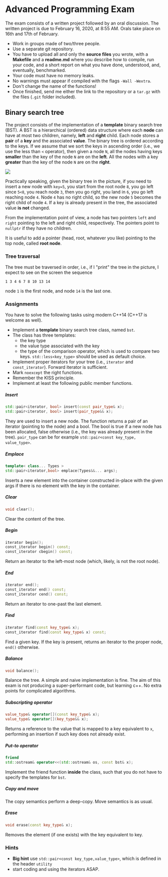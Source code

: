 # Advanced Programming Exam

The exam consists of a written project followed by an oral discussion. 
The written project is due to February 16, 2020, at 8:55 AM.
Orals take place on 16th and 17th of February.

- Work in groups made of two/three people.
- Use a separate git repository. 
- You have to upload all and only the **source files** you wrote, with a **Makefile** and a **readme.md** where you describe how to compile, run your code, and a short report on what you have done, understood, and, eventually, benchmarked.
- Your code must have no memory leaks.
- No warnings must appear if compiled with the flags `-Wall -Wextra`.
- Don't change the name of the functions!
- Once finished, send me either the link to the repository or a `tar.gz` with the files (`.git` folder included).

## Binary search tree

The project consists of the implementation of a **template** binary search tree (BST). A BST is a hierarchical (ordered) data structure where each **node** can have at most two children, namely, **left** and **right** child. Each node stores a **pair** of a **key** and the associated **value**. The binary tree is ordered according to the keys. 
If we assume that we sort the keys in ascending order (i.e., we use the less than `<` operator), then given a node `N`, all the nodes having keys **smaller** than the key of the node `N` are on the **left**. All the nodes with a key **greater** than the key of the node `N` are on the **right**.

![](./.aux/binary.png)


Practically speaking, given the binary tree in the picture, if you need to insert a new node with `key=5`, you start from the root node `8`, you go left since `5<8`, you reach node `3`, then you go right, you land in `6`, you go left reaching node `4`. Node `4` has no right child, so the new node `5` becomes the right child of node `4`. If a key is already present in the tree, the associated value **is not** changed.

From the implementation point of view, a node has two pointers `left` and `right` pointing to the left and right child, respectively. The pointers point to `nullptr` if they have no children.

It is useful to add a pointer (head, root, whatever you like) pointing to the top node, called **root node**.

### Tree traversal

The tree must be traversed in order, i.e., if I "print" the tree in the picture, I expect to see on the screen the sequence
```
1 3 4 6 7 8 10 13 14
```
node `1` is the first node, and node `14` is the last one.

### Assignments
You have to solve the following tasks using modern C++14 (C++17 is welcome as well).

- Implement a **template** binary search tree class, named `bst`.
- The class has three templates:
  - the key type
  - the value type associated with the key
  - the type of the comparison operator, which is used to compare two keys. `std::less<key_type>` should be used as default choice.
- Implement proper iterators for your tree (i.e., `iterator` and `const_iterator`). Forward iterator is sufficient.
- Mark `noexcept` the right functions.
- Remember the KISS principle. 
- Implement at least the following public member functions.

##### Insert

```c++
std::pair<iterator, bool> insert(const pair_type& x);
std::pair<iterator, bool> insert(pair_type&& x);
```
They are used to insert a new node. The function returns a pair of an iterator (pointing to the node) and a bool. The bool is true if a new node has been allocated, false otherwise (i.e., the key was already present in the tree). `pair_type` can be for example `std::pair<const key_type, value_type>`. 

##### Emplace

```c++
template< class... Types >
std::pair<iterator,bool> emplace(Types&&... args);
```
Inserts a new element into the container constructed in-place with the given args if there is no element with the key in the container.

##### Clear

```c++
void clear();
```
Clear the content of the tree.

##### Begin

```c++
iterator begin();
const_iterator begin() const;
const_iterator cbegin() const;
```

Return an iterator to the left-most node (which, likely, is not the root node).

##### End

```c++
iterator end();
const_iterator end() const;
const_iterator cend() const;
```

Return an iterator to one-past the last element.

##### Find

```c++
iterator find(const key_type& x);
const_iterator find(const key_type& x) const;
```
Find a given key. If the key is present, returns an iterator to the proper node, `end()` otherwise.

##### Balance

```c++
void balance();
```

Balance the tree. A simple and naive implementation is fine. The aim of this exam is not producing a super-performant code, but learning c++. No extra points for complicated algorithms.

##### Subscripting operator


```c++
value_type& operator[](const key_type& x);
value_type& operator[](key_type&& x);
```

Returns a reference to the value that is mapped to a key equivalent to `x`, performing an insertion if such key does not already exist.

##### Put-to operator


```c++
friend
std::ostream& operator<<(std::ostream& os, const bst& x);
```

Implement the friend function **inside** the class, such that you do not have to specify the templates for `bst`.

##### Copy and move

The copy semantics perform a deep-copy. Move semantics is as usual.

##### Erase

```c++
void erase(const key_type& x);
```

Removes the element (if one exists) with the key equivalent to key.


### Hints
- **Big hint** use `std::pair<const key_type,value_type>`, which is defined in the header `utility`
- start coding and using the iterators ASAP.


